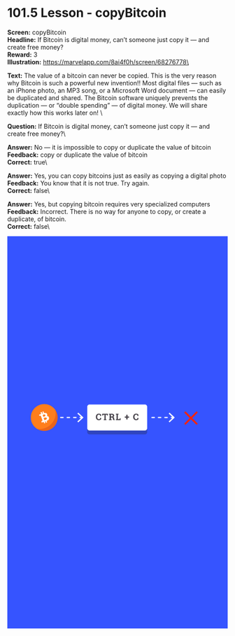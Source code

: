 # 101.5 Lesson - copyBitcoin

**Screen:** copyBitcoin\
**Headline:** If Bitcoin is digital money, can’t someone just copy it — and create free money?\
**Reward:** 3\
**Illustration:** https://marvelapp.com/8ai4f0h/screen/68276778\

**Text:** The value of a bitcoin can never be copied. This is the very reason why Bitcoin is such a powerful new invention!! Most digital files — such as an iPhone photo, an MP3 song, or a Microsoft Word document — can easily be duplicated and shared. The Bitcoin software uniquely prevents the duplication — or “double spending” — of digital money. We will share exactly how this works later on!
\

**Question:** If Bitcoin is digital money, can’t someone just copy it — and create free money?\

**Answer:** No — it is impossible to copy or duplicate the value of bitcoin\
**Feedback:** copy or duplicate the value of bitcoin\
**Correct:** true\

**Answer:** Yes, you can copy bitcoins just as easily as copying a digital photo\
**Feedback:** You know that it is not true. Try again.\
**Correct:** false\

**Answer:** Yes, but copying bitcoin requires very specialized computers\
**Feedback:** Incorrect. There is no way for anyone to copy, or create a duplicate, of bitcoin.\
**Correct:** false\


![](<../.gitbook/assets/image (5).png>)

